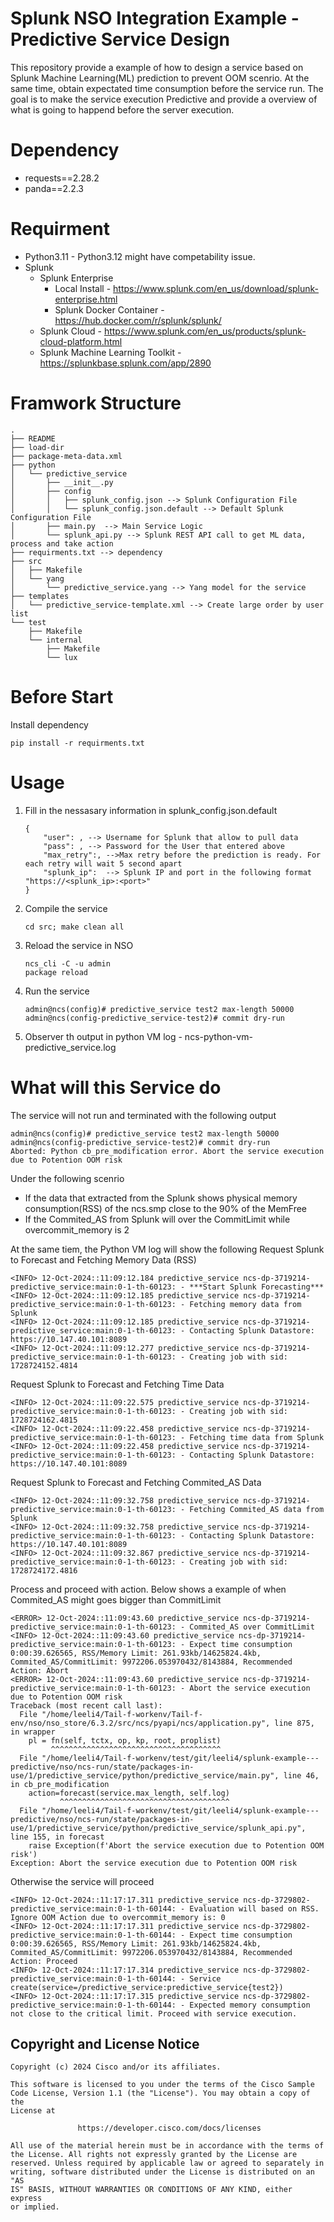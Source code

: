 # Splunk NSO Integration Example - Predictive Service Design
This repository provide a example of how to design a service based on Splunk Machine Learning(ML) prediction to prevent OOM scenrio. At the same time, obtain expectated time consumption before the service run. The goal is to make the service execution Predictive and provide a overview of what is going to happend before the server execution. 

# Dependency
* requests==2.28.2
* panda==2.2.3


# Requirment
* Python3.11 - Python3.12 might have competability issue. 
* Splunk
	* Splunk Enterprise
		* Local Install - https://www.splunk.com/en_us/download/splunk-enterprise.html
		* Splunk Docker Container - https://hub.docker.com/r/splunk/splunk/
	* Splunk Cloud - https://www.splunk.com/en_us/products/splunk-cloud-platform.html
    * Splunk Machine Learning Toolkit - https://splunkbase.splunk.com/app/2890

# Framwork Structure
```
.
├── README
├── load-dir
├── package-meta-data.xml
├── python
│   └── predictive_service
│       ├── __init__.py
│       ├── config
│       │   ├── splunk_config.json --> Splunk Configuration File
│       │   └── splunk_config.json.default --> Default Splunk Configuration File
│       ├── main.py  --> Main Service Logic
│       └── splunk_api.py --> Splunk REST API call to get ML data, process and take action
├── requirments.txt --> dependency
├── src
│   ├── Makefile
│   └── yang
│       └── predictive_service.yang --> Yang model for the service
├── templates
│   └── predictive_service-template.xml --> Create large order by user list
└── test
    ├── Makefile
    └── internal
        ├── Makefile
        └── lux
```

# Before Start
Install dependency
```
pip install -r requirments.txt
```


# Usage
1. Fill in the nessasary information in splunk_config.json.default 
    ```
    {
        "user": , --> Username for Splunk that allow to pull data
        "pass": , --> Password for the User that entered above
        "max_retry":, -->Max retry before the prediction is ready. For each retry will wait 5 second apart
        "splunk_ip":  --> Splunk IP and port in the following format "https://<splunk_ip>:<port>"
    }
    ```
2. Compile the service
    ```
    cd src; make clean all
    ```
3. Reload the service in NSO
    ```
    ncs_cli -C -u admin
    package reload
    ```
4. Run the service 
    ```
    admin@ncs(config)# predictive_service test2 max-length 50000
    admin@ncs(config-predictive_service-test2)# commit dry-run 
    ```
5. Observer th output in python VM log - ncs-python-vm-predictive_service.log


# What will this Service do
The service will not run and terminated with the following output
```
admin@ncs(config)# predictive_service test2 max-length 50000
admin@ncs(config-predictive_service-test2)# commit dry-run 
Aborted: Python cb_pre_modification error. Abort the service execution due to Potention OOM risk
```
Under the following scenrio
* If the data that extracted from the Splunk shows physical memory consumption(RSS) of the ncs.smp close to the 90% of the MemFree
* If the Commited_AS from Splunk will over the CommitLimit while overcommit_memory is 2

At the same tiem, the Python VM log will show the following
Request Splunk to Forecast and Fetching Memory Data (RSS)
```
<INFO> 12-Oct-2024::11:09:12.184 predictive_service ncs-dp-3719214-predictive_service:main:0-1-th-60123: - ***Start Splunk Forecasting***
<INFO> 12-Oct-2024::11:09:12.185 predictive_service ncs-dp-3719214-predictive_service:main:0-1-th-60123: - Fetching memory data from Splunk
<INFO> 12-Oct-2024::11:09:12.185 predictive_service ncs-dp-3719214-predictive_service:main:0-1-th-60123: - Contacting Splunk Datastore: https://10.147.40.101:8089
<INFO> 12-Oct-2024::11:09:12.277 predictive_service ncs-dp-3719214-predictive_service:main:0-1-th-60123: - Creating job with sid: 1728724152.4814
```
Request Splunk to Forecast and Fetching Time Data
```
<INFO> 12-Oct-2024::11:09:22.575 predictive_service ncs-dp-3719214-predictive_service:main:0-1-th-60123: - Creating job with sid: 1728724162.4815
<INFO> 12-Oct-2024::11:09:22.458 predictive_service ncs-dp-3719214-predictive_service:main:0-1-th-60123: - Fetching time data from Splunk
<INFO> 12-Oct-2024::11:09:22.458 predictive_service ncs-dp-3719214-predictive_service:main:0-1-th-60123: - Contacting Splunk Datastore: https://10.147.40.101:8089
```
Request Splunk to Forecast and Fetching Commited_AS Data
```
<INFO> 12-Oct-2024::11:09:32.758 predictive_service ncs-dp-3719214-predictive_service:main:0-1-th-60123: - Fetching Commited_AS data from Splunk
<INFO> 12-Oct-2024::11:09:32.758 predictive_service ncs-dp-3719214-predictive_service:main:0-1-th-60123: - Contacting Splunk Datastore: https://10.147.40.101:8089
<INFO> 12-Oct-2024::11:09:32.867 predictive_service ncs-dp-3719214-predictive_service:main:0-1-th-60123: - Creating job with sid: 1728724172.4816
```

Process and proceed with action. Below shows a example of when Commited_AS might goes bigger than CommitLimit
```
<ERROR> 12-Oct-2024::11:09:43.60 predictive_service ncs-dp-3719214-predictive_service:main:0-1-th-60123: - Commited_AS over CommitLimit
<INFO> 12-Oct-2024::11:09:43.60 predictive_service ncs-dp-3719214-predictive_service:main:0-1-th-60123: - Expect time consumption 0:00:39.626565, RSS/Memory Limit: 261.93kb/14625824.4kb, Commited_AS/CommitLimit: 9972206.053970432/8143884, Recommended Action: Abort
<ERROR> 12-Oct-2024::11:09:43.60 predictive_service ncs-dp-3719214-predictive_service:main:0-1-th-60123: - Abort the service execution due to Potention OOM risk
Traceback (most recent call last):
  File "/home/leeli4/Tail-f-workenv/Tail-f-env/nso/nso_store/6.3.2/src/ncs/pyapi/ncs/application.py", line 875, in wrapper
    pl = fn(self, tctx, op, kp, root, proplist)
         ^^^^^^^^^^^^^^^^^^^^^^^^^^^^^^^^^^^^^^
  File "/home/leeli4/Tail-f-workenv/test/git/leeli4/splunk-example---predictive/nso/ncs-run/state/packages-in-use/1/predictive_service/python/predictive_service/main.py", line 46, in cb_pre_modification
    action=forecast(service.max_length, self.log)
           ^^^^^^^^^^^^^^^^^^^^^^^^^^^^^^^^^^^^^^
  File "/home/leeli4/Tail-f-workenv/test/git/leeli4/splunk-example---predictive/nso/ncs-run/state/packages-in-use/1/predictive_service/python/predictive_service/splunk_api.py", line 155, in forecast
    raise Exception(f'Abort the service execution due to Potention OOM risk')
Exception: Abort the service execution due to Potention OOM risk
```
Otherwise the service will proceed
```
<INFO> 12-Oct-2024::11:17:17.311 predictive_service ncs-dp-3729802-predictive_service:main:0-1-th-60144: - Evaluation will based on RSS. Ignore OOM Action due to overcommit_memory is: 0
<INFO> 12-Oct-2024::11:17:17.311 predictive_service ncs-dp-3729802-predictive_service:main:0-1-th-60144: - Expect time consumption 0:00:39.626565, RSS/Memory Limit: 261.93kb/14625824.4kb, Commited_AS/CommitLimit: 9972206.053970432/8143884, Recommended Action: Proceed
<INFO> 12-Oct-2024::11:17:17.314 predictive_service ncs-dp-3729802-predictive_service:main:0-1-th-60144: - Service create(service=/predictive_service:predictive_service{test2})
<INFO> 12-Oct-2024::11:17:17.315 predictive_service ncs-dp-3729802-predictive_service:main:0-1-th-60144: - Expected memory consumption not close to the critical limit. Proceed with service execution.
```



## Copyright and License Notice
``` 
Copyright (c) 2024 Cisco and/or its affiliates.

This software is licensed to you under the terms of the Cisco Sample
Code License, Version 1.1 (the "License"). You may obtain a copy of the
License at

               https://developer.cisco.com/docs/licenses

All use of the material herein must be in accordance with the terms of
the License. All rights not expressly granted by the License are
reserved. Unless required by applicable law or agreed to separately in
writing, software distributed under the License is distributed on an "AS
IS" BASIS, WITHOUT WARRANTIES OR CONDITIONS OF ANY KIND, either express
or implied.
``` 
